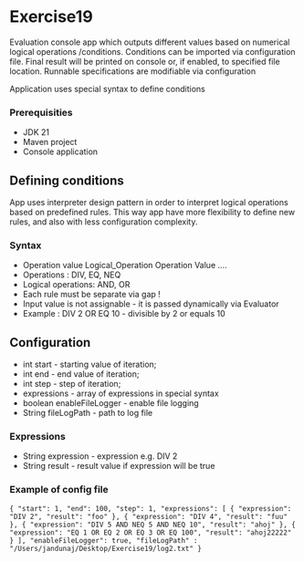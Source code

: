 # Exercise19

Evaluation console app which outputs different values based on numerical logical operations
/conditions. Conditions can be imported via configuration file. Final result will
be printed on console or, if enabled, to specified file location. Runnable specifications
are modifiable via configuration

Application uses special syntax to define conditions

### Prerequisities
- JDK 21
- Maven project
- Console application

## Defining conditions
App uses interpreter design pattern in order to interpret logical operations based on predefined rules.
This way app have more flexibility to define new rules, and also
with less configuration complexity.

### Syntax
- Operation value Logical_Operation Operation Value ....
- Operations : DIV, EQ, NEQ
- Logical operations: AND, OR
- Each rule must be separate via gap !
- Input value is not assignable - it is passed dynamically via Evaluator
- Example : DIV 2 OR EQ 10 - divisible by 2 or equals 10

## Configuration
- int start - starting value of iteration;
- int end   - end value of iteration;
- int step  - step of iteration;
- expressions - array of expressions in special syntax
- boolean enableFileLogger - enable file logging
- String fileLogPath - path to log file

### Expressions
- String expression - expression e.g. DIV 2
- String result - result value if expression will be true

### Example of config file
`
 {
  "start": 1,
  "end": 100,
  "step": 1,
  "expressions": [
    {
      "expression": "DIV 2",
      "result": "foo"
    },
    {
      "expression": "DIV 4",
      "result": "fuu"
    },
    {
    "expression": "DIV 5 AND NEQ 5 AND NEQ 10",
      "result": "ahoj"
    },
    {
      "expression": "EQ 1 OR EQ 2 OR EQ 3 OR EQ 100",
      "result": "ahoj22222"
    }
  ],
  "enableFileLogger": true,
  "fileLogPath" : "/Users/jandunaj/Desktop/Exercise19/log2.txt"
}
`
